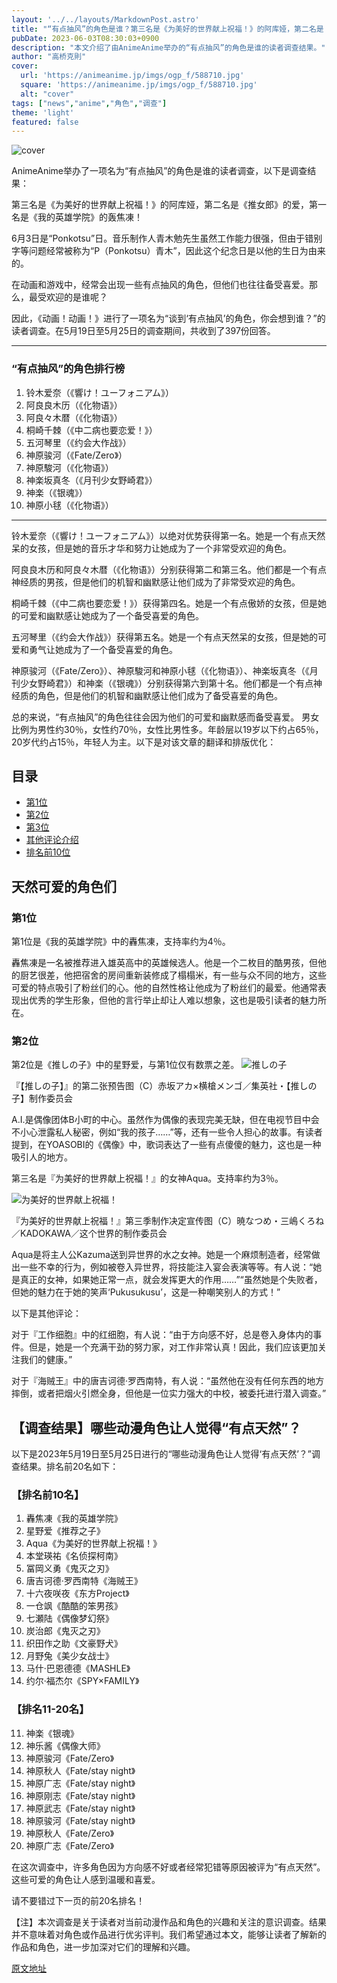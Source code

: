 ```yaml
---
layout: '../../layouts/MarkdownPost.astro'
title: "“有点抽风”的角色是谁？第三名是《为美好的世界献上祝福！》的阿库娅，第二名是《推女郎》的爱，第一名是《我的英雄学院》的轰焦凍！"
pubDate: 2023-06-03T08:30:03+0900
description: "本文介绍了由AnimeAnime举办的“有点抽风”的角色是谁的读者调查结果。"
author: "高桥克則"
cover:
  url: 'https://animeanime.jp/imgs/ogp_f/588710.jpg'
  square: 'https://animeanime.jp/imgs/ogp_f/588710.jpg'
  alt: "cover"
tags: ["news","anime","角色","调查"]
theme: 'light'
featured: false
---
```


![cover](https://animeanime.jp/imgs/ogp_f/588710.jpg)

AnimeAnime举办了一项名为“有点抽风”的角色是谁的读者调查，以下是调查结果：

第三名是《为美好的世界献上祝福！》的阿库娅，第二名是《推女郎》的爱，第一名是《我的英雄学院》的轰焦凍！

6月3日是“Ponkotsu”日。音乐制作人青木勉先生虽然工作能力很强，但由于错别字等问题经常被称为“P（Ponkotsu）青木”，因此这个纪念日是以他的生日为由来的。

在动画和游戏中，经常会出现一些有点抽风的角色，但他们也往往备受喜爱。那么，最受欢迎的是谁呢？

因此，《动画！动画！》进行了一项名为“谈到‘有点抽风’的角色，你会想到谁？”的读者调查。在5月19日至5月25日的调查期间，共收到了397份回答。

---

### “有点抽风”的角色排行榜

1. 铃木爱奈（《響け！ユーフォニアム》）
2. 阿良良木历（《化物语》）
3. 阿良々木暦（《化物语》）
4. 桐崎千棘（《中二病也要恋爱！》）
5. 五河琴里（《约会大作战》）
6. 神原骏河（《Fate/Zero》）
7. 神原駿河（《化物语》）
8. 神楽坂真冬（《月刊少女野崎君》）
9. 神楽（《银魂》）
10. 神原小毬（《化物语》）

---

铃木爱奈（《響け！ユーフォニアム》）以绝对优势获得第一名。她是一个有点天然呆的女孩，但是她的音乐才华和努力让她成为了一个非常受欢迎的角色。

阿良良木历和阿良々木暦（《化物语》）分别获得第二和第三名。他们都是一个有点神经质的男孩，但是他们的机智和幽默感让他们成为了非常受欢迎的角色。

桐崎千棘（《中二病也要恋爱！》）获得第四名。她是一个有点傲娇的女孩，但是她的可爱和幽默感让她成为了一个备受喜爱的角色。

五河琴里（《约会大作战》）获得第五名。她是一个有点天然呆的女孩，但是她的可爱和勇气让她成为了一个备受喜爱的角色。

神原骏河（《Fate/Zero》）、神原駿河和神原小毬（《化物语》）、神楽坂真冬（《月刊少女野崎君》）和神楽（《银魂》）分别获得第六到第十名。他们都是一个有点神经质的角色，但是他们的机智和幽默感让他们成为了备受喜爱的角色。

总的来说，“有点抽风”的角色往往会因为他们的可爱和幽默感而备受喜爱。
男女比例为男性约30％，女性约70％，女性比男性多。年龄层以19岁以下约占65％，20岁代约占15％，年轻人为主。以下是对该文章的翻译和排版优化：

## 目录

- [第1位](#list01)
- [第2位](#list02)
- [第3位](#list03)
- [其他评论介绍](#list04)
- [排名前10位](#list05)

## 天然可爱的角色们

### 第1位

第1位是《我的英雄学院》中的轟焦凍，支持率约为4％。

轟焦凍是一名被推荐进入雄英高中的英雄候选人。他是一个二枚目的酷男孩，但他的厨艺很差，他把宿舍的房间重新装修成了榻榻米，有一些与众不同的地方，这些可爱的特点吸引了粉丝们的心。他的自然性格让他成为了粉丝们的最爱。他通常表现出优秀的学生形象，但他的言行举止却让人难以想象，这也是吸引读者的魅力所在。

### 第2位

第2位是《推しの子》中的星野爱，与第1位仅有数票之差。
![推しの子](https://animeanime.jp/imgs/zoom/588710.jpg)

『【推しの子】』的第二张预告图（C）赤坂アカ×横槍メンゴ／集英社・【推しの子】制作委员会

A.I.是偶像团体B小町的中心。虽然作为偶像的表现完美无缺，但在电视节目中会不小心泄露私人秘密，例如“我的孩子……”等，还有一些令人担心的故事。有读者提到，在YOASOBI的《偶像》中，歌词表达了一些有点傻傻的魅力，这也是一种吸引人的地方。

第三名是『为美好的世界献上祝福！』的女神Aqua。支持率约为3％。

![为美好的世界献上祝福！](https://animeanime.jp/imgs/zoom/588728.png)

『为美好的世界献上祝福！』第三季制作决定宣传图（C）暁なつめ・三嶋くろね／KADOKAWA／这个世界的制作委员会

Aqua是将主人公Kazuma送到异世界的水之女神。她是一个麻烦制造者，经常做出一些不幸的行为，例如被卷入异世界，将技能注入宴会表演等等。有人说：“她是真正的女神，如果她正常一点，就会发挥更大的作用……”“虽然她是个失败者，但她的魅力在于她的笑声‘Pukusukusu’，这是一种嘲笑别人的方式！”

以下是其他评论：

对于『工作细胞』中的红细胞，有人说：“由于方向感不好，总是卷入身体内的事件。但是，她是一个充满干劲的努力家，对工作非常认真！因此，我们应该更加关注我们的健康。”

对于『海贼王』中的唐吉诃德·罗西南特，有人说：“虽然他在没有任何东西的地方摔倒，或者把烟火引燃全身，但他是一位实力强大的中校，被委托进行潜入调查。”
## 【调查结果】哪些动漫角色让人觉得“有点天然”？

以下是2023年5月19日至5月25日进行的“哪些动漫角色让人觉得‘有点天然’？”调查结果。排名前20名如下：

### 【排名前10名】

1. 轟焦凍《我的英雄学院》
2. 星野爱《推荐之子》
3. Aqua《为美好的世界献上祝福！》
4. 本堂瑛祐《名侦探柯南》
5. 冨岡义勇《鬼灭之刃》
5. 唐吉诃德·罗西南特《海贼王》
7. 十六夜咲夜《东方Project》
8. 一仓飒《酷酷的笨男孩》
8. 七瀬陆《偶像梦幻祭》
10. 炭治郎《鬼灭之刃》
10. 织田作之助《文豪野犬》
10. 月野兔《美少女战士》
10. 马什·巴恩德德《MASHLE》
10. 约尔·福杰尔《SPY×FAMILY》

### 【排名11-20名】

11. 神楽《银魂》
12. 神乐酱《偶像大师》
13. 神原骏河《Fate/Zero》
14. 神原秋人《Fate/stay night》
15. 神原广志《Fate/stay night》
16. 神原刚志《Fate/stay night》
17. 神原武志《Fate/stay night》
18. 神原骏河《Fate/stay night》
19. 神原秋人《Fate/Zero》
20. 神原广志《Fate/Zero》

在这次调查中，许多角色因为方向感不好或者经常犯错等原因被评为“有点天然”。这些可爱的角色让人感到温暖和喜爱。

请不要错过下一页的前20名排名！

【注】本次调查是关于读者对当前动漫作品和角色的兴趣和关注的意识调查。结果并不意味着对角色或作品进行优劣评判。我们希望通过本文，能够让读者了解新的作品和角色，进一步加深对它们的理解和兴趣。

  [原文地址](https://animeanime.jp/article/2023/06/03/77710.html)